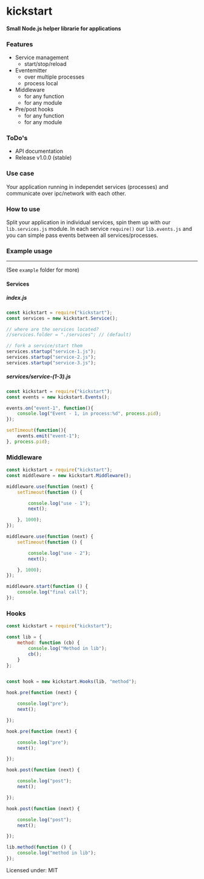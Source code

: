 # kickstart
#### Small Node.js helper librarie for applications


### Features
* Service management
  * start/stop/reload
* Eventemitter
  * over multiple processes
  * process local
* Middleware
  * for any function
  * for any module
* Pre/post hooks
  * for any function
  * for any module

### ToDo's
- API documentation
- Release v1.0.0 (stable)


### Use case
Your application running in independet services (processes) and communicate over ipc/network with each other.


### How to use
Split your application in individual services, spin them up with our `lib.services.js` module.
In each service `require()` our `lib.events.js` and you can simple pass events between all services/processes.


### Example usage
----
(See ```example``` folder for more)

#### Services
##### index.js
```js
const kickstart = require("kickstart");
const services = new kickstart.Service();

// where are the services located?
//services.folder = "./services"; // (default)

// fork a service/start them
services.startup("service-1.js");
services.startup("service-2.js");
services.startup("service-3.js");
```


##### services/service-(1-3).js
```js
const kickstart = require("kickstart");
const events = new kickstart.Events();

events.on("event-1", function(){
    console.log("Event - 1, in process:%d", process.pid);
});

setTimeout(function(){
    events.emit("event-1");
}, process.pid);
```


### Middleware
```js
const kickstart = require("kickstart");
const middleware = new kickstart.Middleware();

middleware.use(function (next) {
    setTimeout(function () {

        console.log("use - 1");
        next();

    }, 1000);
});

middleware.use(function (next) {
    setTimeout(function () {

        console.log("use - 2");
        next();

    }, 1000);
});

middleware.start(function () {
    console.log("final call");
});
```


### Hooks
```js
const kickstart = require("kickstart");

const lib = {
    method: function (cb) {
        console.log("Method in lib");
        cb();
    }
};


const hook = new kickstart.Hooks(lib, "method");

hook.pre(function (next) {

    console.log("pre");
    next();

});

hook.pre(function (next) {

    console.log("pre");
    next();

});

hook.post(function (next) {

    console.log("post");
    next();

});

hook.post(function (next) {

    console.log("post");
    next();

});

lib.method(function () {
    console.log("method in lib");
});
```

Licensed under: MIT
